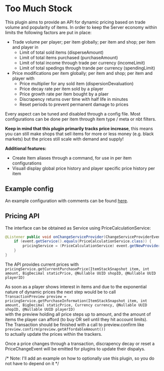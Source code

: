 # Too Much Stock

This plugin aims to provide an API for dynamic pricing based on trade volume and
popularity of items. 
In order to keep the Server economy within limits the following factors are put
in place:
* Trade volume per player; per item globally; per item and shop; per item and player in 
  * Limit of total sold items (disperseAmount)
  * Limit of total items purchased (purchaseAmount)
  * Limit of total income through trade per currency (incomeLimit)
  * Limit of total spedings through trande per currency (spendingLimit)
* Price modifications per item globally; per item and shop; per item and player with
  * Price multiplier for any sold item (dispersionDevaluation)
  * Price decay rate per item sold by a player
  * Price growth rate per item bought by a plaer
  * Discrapency returns over time with half life in minutes
  * Reset periods to prevent permanent damage to prices

Every aspect can be tuned and disabled through a config file. Most 
configurations can be done per item through item type / meta or nbt filters.

**Keep in mind that this plugin primarily tracks price increase**, this means
you can still make shops that sell items for more or less money (e.g. black markets)
but the prices still scale with demand and supply!

**Additional features:**
* Create Item aliases through a command, for use in per item configurations
* Visuall display global price history and player specific price history per item

## Example config

An example configuration with comments can be found [here](https://github.com/DosMike/TooMuchStock/blob/master/example.conf).

## Pricing API

The interface can be obtained as Service using PriceCalculationService:
```Java
@Listener public void onChangeServiceProvider(ChangeServiceProviderEvent event) {
	if (event.getService().equals(PriceCalculationService.class)) {
		pricingService = (PriceCalculationService) event.getNewProvider();
	}
}
```

The API provides current prices with   
`pricingService.getCurrentPurchasePrice(ItemStackSnapshot item, int amount, BigDecimal staticPrice, @Nullable UUID shopID, @Nullable UUID playerID)`

As soon as a player shows interest in items and due to the exponential nature
of dynamic prices the next step would be to call   
`TransactionPreview preview = pricingService.getPurchaseInformation(ItemStackSnapshot item, int amount, BigDecimal staticPrice, Currency currency, @Nullable UUID shopID, @Nullable UUID playerID)`   
with the preview holding all price steps up to amount, and the amount of items 
the player can afford (to buy OR sell until they hit account limits).  
The Transaction should be finished with a call to preview.confirm like   
`preview.confirm(preview.getAffordableAmount())`   
to actually update the prices within the trackers.

Once a price changes through a transaction, discrapency decay or reset a 
PriceChangeEvent will be emitted for plugins to update their dispalys.

/* Note: I'll add an example on how to optionally use this plugin, 
so you do not have to depend on it */
